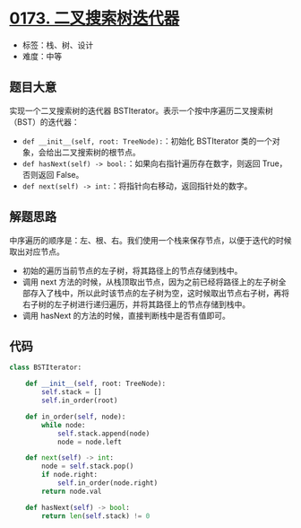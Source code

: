 # [0173. 二叉搜索树迭代器](https://leetcode.cn/problems/binary-search-tree-iterator/)

- 标签：栈、树、设计
- 难度：中等

## 题目大意

实现一个二叉搜索树的迭代器 BSTIterator。表示一个按中序遍历二叉搜索树（BST）的迭代器：

- `def __init__(self, root: TreeNode):`：初始化 BSTIterator 类的一个对象，会给出二叉搜索树的根节点。
- `def hasNext(self) -> bool:`：如果向右指针遍历存在数字，则返回 True，否则返回 False。
- `def next(self) -> int:`：将指针向右移动，返回指针处的数字。

## 解题思路

中序遍历的顺序是：左、根、右。我们使用一个栈来保存节点，以便于迭代的时候取出对应节点。

- 初始的遍历当前节点的左子树，将其路径上的节点存储到栈中。
- 调用 next 方法的时候，从栈顶取出节点，因为之前已经将路径上的左子树全部存入了栈中，所以此时该节点的左子树为空，这时候取出节点右子树，再将右子树的左子树进行递归遍历，并将其路径上的节点存储到栈中。
- 调用 hasNext 的方法的时候，直接判断栈中是否有值即可。

## 代码

```Python
class BSTIterator:

    def __init__(self, root: TreeNode):
        self.stack = []
        self.in_order(root)

    def in_order(self, node):
        while node:
            self.stack.append(node)
            node = node.left

    def next(self) -> int:
        node = self.stack.pop()
        if node.right:
            self.in_order(node.right)
        return node.val

    def hasNext(self) -> bool:
        return len(self.stack) != 0
```

